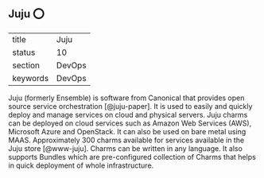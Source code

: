 ## Juju :o:


|          |          |
| -------- | -------- |
| title    | Juju     | 
| status   | 10       |
| section  | DevOps   |
| keywords | DevOps   |



Juju (formerly Ensemble) is software from Canonical that provides open
source service orchestration [@juju-paper].  It is used to easily
and quickly deploy and manage services on cloud and physical
servers. Juju charms can be deployed on cloud services such as Amazon
Web Services (AWS), Microsoft Azure and OpenStack. It can also be used
on bare metal using MAAS.  Approximately 300 charms available for
services available in the Juju store [@www-juju]. Charms can be
written in any language. It also supports Bundles which are
pre-configured collection of Charms that helps in quick deployment of
whole infrastructure.



